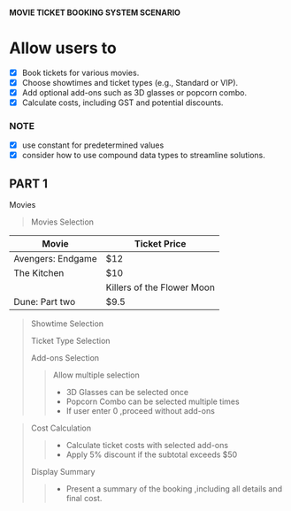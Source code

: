 #### MOVIE TICKET BOOKING SYSTEM SCENARIO

# Allow users to 
-[x] Book tickets for various movies.
-[x] Choose showtimes and ticket types (e.g., Standard or VIP).
-[x] Add optional add-ons such as 3D glasses or popcorn combo.
-[x] Calculate costs, including GST and potential discounts.

### NOTE
-[x] use constant for predetermined values 
-[x] consider how to use compound data types to streamline solutions.

## PART 1

Movies
> Movies Selection 
> 
   | Movie                      | Ticket Price |
   |----------------------------|-------------|
   | Avengers: Endgame          | $12         |
   | The Kitchen                | $10         |
    | Killers of the Flower Moon | $8          |
   | Dune: Part two             | $9.5        |

> Showtime Selection
>>
> Ticket Type Selection
>>
> Add-ons Selection
>> Allow multiple selection
>> - 3D Glasses can be selected once
>> - Popcorn Combo can be selected multiple times
>> - If user enter 0 ,proceed without add-ons

> 
> Cost Calculation
>> - Calculate ticket costs with selected add-ons
>> - Apply 5% discount if the subtotal exceeds $50
>
> Display Summary 
>> - Present a summary of the booking ,including all details and final cost.
